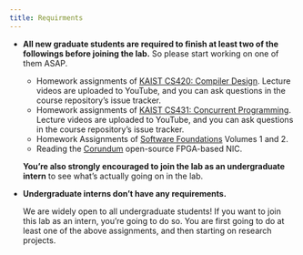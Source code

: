 ```yaml
---
title: Requirments
---
```

- **All new graduate students are required to finish at least two of the followings before joining the lab.** So please start working on one of them ASAP.

  - Homework assignments of [KAIST CS420: Compiler Design](https://github.com/kaist-cp/cs420). Lecture videos are uploaded to YouTube, and you can ask questions in the course repository’s issue tracker.
  - Homework assignments of [KAIST CS431: Concurrent Programming](https://github.com/kaist-cp/cs492-concur). Lecture videos are uploaded to YouTube, and you can ask questions in the course repository’s issue tracker.
  - Homework Assignments of [Software Foundations](https://softwarefoundations.cis.upenn.edu/) Volumes 1 and 2.
  - Reading the [Corundum](https://github.com/corundum/corundum) open-source FPGA-based NIC.

  **You’re also strongly encouraged to join the lab as an undergraduate intern** to see what’s actually going on in the lab.

- **Undergraduate interns don’t have any requirements.**

  We are widely open to all undergraduate students! If you want to join this lab as an intern, you’re going to do so. You are first going to do at least one of the above assignments, and then starting on research projects.

